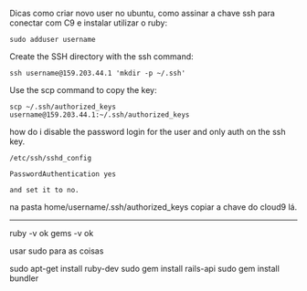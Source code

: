 Dicas como criar novo user no ubuntu, como assinar a chave ssh para conectar com C9 e instalar utilizar o ruby:

    sudo adduser username


Create the SSH directory with the ssh command:

    ssh username@159.203.44.1 'mkdir -p ~/.ssh'

Use the scp command to copy the key:

    scp ~/.ssh/authorized_keys username@159.203.44.1:~/.ssh/authorized_keys

how do i disable the password login for the user and only auth on the ssh key.

    /etc/ssh/sshd_config

    PasswordAuthentication yes

    and set it to no.

na pasta home/username/.ssh/authorized_keys copiar a chave do cloud9 lá.


------

ruby -v ok
gems -v ok

usar sudo para as coisas

sudo apt-get install ruby-dev
sudo gem install rails-api
sudo gem install bundler